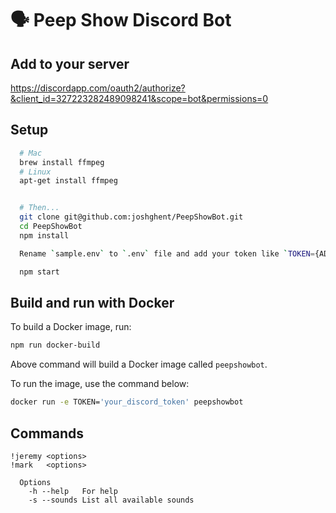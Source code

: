 # :speaking_head: Peep Show Discord Bot

## Add to your server
https://discordapp.com/oauth2/authorize?&client_id=327223282489098241&scope=bot&permissions=0

## Setup
```bash
  # Mac
  brew install ffmpeg
  # Linux
  apt-get install ffmpeg


  # Then...
  git clone git@github.com:joshghent/PeepShowBot.git
  cd PeepShowBot
  npm install

  Rename `sample.env` to `.env` file and add your token like `TOKEN={ADD_YOUR_DISCORD_TOKEN}`

  npm start
```

## Build and run with Docker

To build a Docker image, run:

```bash
npm run docker-build
```

Above command will build a Docker image called `peepshowbot`.

To run the image, use the command below:

```bash
docker run -e TOKEN='your_discord_token' peepshowbot
```

## Commands
```
!jeremy <options>
!mark   <options>

  Options
    -h --help   For help
    -s --sounds List all available sounds
```
